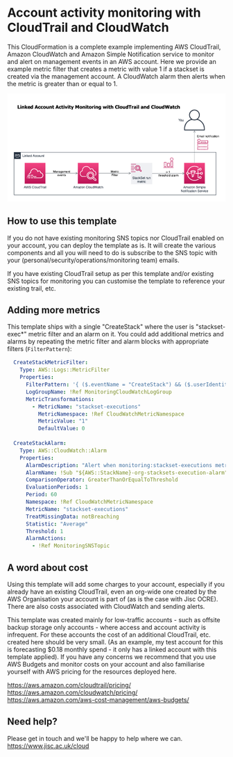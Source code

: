 # Account activity monitoring with CloudTrail and CloudWatch

This CloudFormation is a complete example implementing AWS CloudTrail, Amazon CloudWatch and Amazon Simple Notification service
to monitor and alert on management events in an AWS account. Here we provide an example metric filter that creates a metric with
value 1 if a stackset is created via the management account. A CloudWatch alarm then alerts when the metric is greater than or 
equal to 1.

![Overview of monitoring architecture (diagram)](linked-account-activity-monitoring-overview-diagram.png)

## How to use this template

If you do not have existing monitoring SNS topics nor CloudTrail enabled on your account, you can deploy the template as is.
It will create the various components and all you will need to do is subscribe to the SNS topic with your (personal/security/operations/monitoring team) emails.

If you have existing CloudTrail setup as per this template and/or existing SNS topics for monitoring you can customise the
template to reference your existing trail, etc.

## Adding more metrics

This template ships with a single "CreateStack" where the user is "stackset-exec*" metric filter and an alarm on it. You could
add additional metrics and alarms by repeating the metric filter and alarm blocks with appropriate filters (```FilterPattern```):

```yaml
  CreateStackMetricFilter:
    Type: AWS::Logs::MetricFilter
    Properties:
      FilterPattern: '{ ($.eventName = "CreateStack") && ($.userIdentity.sessionContext.sessionIssuer.userName = "stacksets-exec-*") }'
      LogGroupName: !Ref MonitoringCloudWatchLogGroup
      MetricTransformations:
        - MetricName: "stackset-executions"
          MetricNamespace: !Ref CloudWatchMetricNamespace
          MetricValue: "1" 
          DefaultValue: 0

  CreateStackAlarm:
    Type: AWS::CloudWatch::Alarm
    Properties:
      AlarmDescription: "Alert when monitoring:stackset-executions metric is greater than 0 in last 5 minutes"
      AlarmName: !Sub "${AWS::StackName}-org-stacksets-execution-alarm"
      ComparisonOperator: GreaterThanOrEqualToThreshold
      EvaluationPeriods: 1
      Period: 60
      Namespace: !Ref CloudWatchMetricNamespace
      MetricName: "stackset-executions"
      TreatMissingData: notBreaching
      Statistic: "Average"
      Threshold: 1
      AlarmActions:
        - !Ref MonitoringSNSTopic
```

## A word about cost
Using this template will add some charges to your account, especially if you already have an existing CloudTrail,
even an org-wide one created by the AWS Organisation your account is part of (as is the case with Jisc OCRE). There
are also costs associated with CloudWatch and sending alerts.

This template was created mainly for low-traffic accounts - such as offsite backup storage only accounts - where access
and account activity is infrequent. For these accounts the cost of an additional CloudTrail, etc. created here should
be very small. (As an example, my test account for this is forecasting $0.18 monthly spend - it only has a linked account with
this template applied). If you have any concerns we recommend that you use AWS Budgets and monitor costs on your account and also
familiarise yourself with AWS pricing for the resources deployed here.

https://aws.amazon.com/cloudtrail/pricing/
https://aws.amazon.com/cloudwatch/pricing/
https://aws.amazon.com/aws-cost-management/aws-budgets/

## Need help?
Please get in touch and we'll be happy to help where we can.
https://www.jisc.ac.uk/cloud

